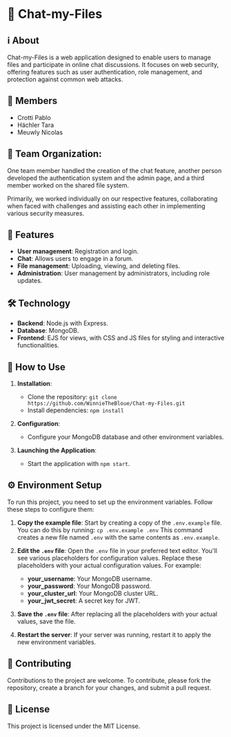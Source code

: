 # 📁 Chat-my-Files

## ℹ️ About
Chat-my-Files is a web application designed to enable users to manage files and participate in online chat discussions. It focuses on web security, offering features such as user authentication, role management, and protection against common web attacks.

## 👥 Members
- Crotti Pablo
- Hächler Tara
- Meuwly Nicolas

## 🧩 Team Organization:
One team member handled the creation of the chat feature, another person developed the authentication system and the admin page, and a third member worked on the shared file system.

Primarily, we worked individually on our respective features, collaborating when faced with challenges and assisting each other in implementing various security measures.

## 🚀 Features
- **User management**: Registration and login.
- **Chat**: Allows users to engage in a forum.
- **File management**: Uploading, viewing, and deleting files.
- **Administration**: User management by administrators, including role updates.

## 🛠️ Technology
- **Backend**: Node.js with Express.
- **Database**: MongoDB.
- **Frontend**: EJS for views, with CSS and JS files for styling and interactive functionalities.

## 📝 How to Use
1. **Installation**:
   - Clone the repository: `git clone https://github.com/WinnieTheBloue/Chat-my-Files.git`
   - Install dependencies: `npm install`

2. **Configuration**:
   - Configure your MongoDB database and other environment variables.

3. **Launching the Application**:
   - Start the application with `npm start`.

## ⚙️ Environment Setup
To run this project, you need to set up the environment variables. Follow these steps to configure them:

1. **Copy the example file**: Start by creating a copy of the `.env.example` file. You can do this by running:
   `cp .env.example .env`
   This command creates a new file named `.env` with the same contents as `.env.example`.

2. **Edit the `.env` file**: Open the `.env` file in your preferred text editor. You'll see various placeholders for configuration values. Replace these placeholders with your actual configuration values. For example:
   - **your_username**: Your MongoDB username.
   - **your_password**: Your MongoDB password.
   - **your_cluster_url**: Your MongoDB cluster URL.
   - **your_jwt_secret**: A secret key for JWT.
3. **Save the `.env` file**: After replacing all the placeholders with your actual values, save the file.
4. **Restart the server**: If your server was running, restart it to apply the new environment variables.

## 🤝 Contributing
Contributions to the project are welcome. To contribute, please fork the repository, create a branch for your changes, and submit a pull request.

## 📄 License
This project is licensed under the MIT License.

